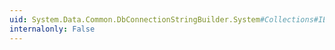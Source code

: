 ```yaml
---
uid: System.Data.Common.DbConnectionStringBuilder.System#Collections#IEnumerable#GetEnumerator
internalonly: False
---
```

